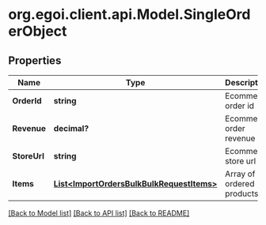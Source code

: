 # org.egoi.client.api.Model.SingleOrderObject
## Properties

Name | Type | Description | Notes
------------ | ------------- | ------------- | -------------
**OrderId** | **string** | Ecommerce order id | 
**Revenue** | **decimal?** | Ecommerce order revenue | 
**StoreUrl** | **string** | Ecommerce store url | 
**Items** | [**List&lt;ImportOrdersBulkBulkRequestItems&gt;**](ImportOrdersBulkBulkRequestItems.md) | Array of ordered products | 

[[Back to Model list]](../README.md#documentation-for-models) [[Back to API list]](../README.md#documentation-for-api-endpoints) [[Back to README]](../README.md)

